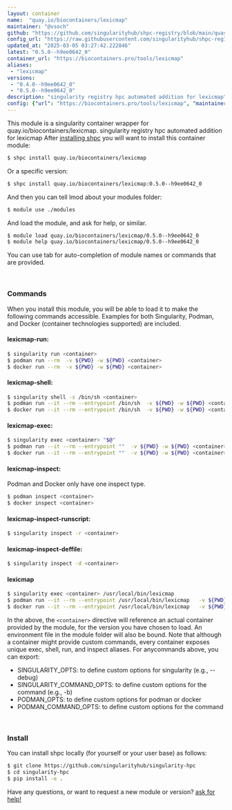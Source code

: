 ```yaml
---
layout: container
name:  "quay.io/biocontainers/lexicmap"
maintainer: "@vsoch"
github: "https://github.com/singularityhub/shpc-registry/blob/main/quay.io/biocontainers/lexicmap/container.yaml"
config_url: "https://raw.githubusercontent.com/singularityhub/shpc-registry/main/quay.io/biocontainers/lexicmap/container.yaml"
updated_at: "2025-03-05 03:27:42.222846"
latest: "0.5.0--h9ee0642_0"
container_url: "https://biocontainers.pro/tools/lexicmap"
aliases:
 - "lexicmap"
versions:
 - "0.4.0--h9ee0642_0"
 - "0.5.0--h9ee0642_0"
description: "singularity registry hpc automated addition for lexicmap"
config: {"url": "https://biocontainers.pro/tools/lexicmap", "maintainer": "@vsoch", "description": "singularity registry hpc automated addition for lexicmap", "latest": {"0.5.0--h9ee0642_0": "sha256:f7a0a4113745f6a88734558962caf7b61b8608c3ff2e5d85ea73da4381419e58"}, "tags": {"0.4.0--h9ee0642_0": "sha256:346ea5daff68dc6c84d878d9cb3cbbb51f5f9a6b047ab1c3250c8052ae44ea97", "0.5.0--h9ee0642_0": "sha256:f7a0a4113745f6a88734558962caf7b61b8608c3ff2e5d85ea73da4381419e58"}, "docker": "quay.io/biocontainers/lexicmap", "aliases": {"lexicmap": "/usr/local/bin/lexicmap"}}
---
```


This module is a singularity container wrapper for quay.io/biocontainers/lexicmap.
singularity registry hpc automated addition for lexicmap
After [installing shpc](#install) you will want to install this container module:


```bash
$ shpc install quay.io/biocontainers/lexicmap
```

Or a specific version:

```bash
$ shpc install quay.io/biocontainers/lexicmap:0.5.0--h9ee0642_0
```

And then you can tell lmod about your modules folder:

```bash
$ module use ./modules
```

And load the module, and ask for help, or similar.

```bash
$ module load quay.io/biocontainers/lexicmap/0.5.0--h9ee0642_0
$ module help quay.io/biocontainers/lexicmap/0.5.0--h9ee0642_0
```

You can use tab for auto-completion of module names or commands that are provided.

<br>

### Commands

When you install this module, you will be able to load it to make the following commands accessible.
Examples for both Singularity, Podman, and Docker (container technologies supported) are included.

#### lexicmap-run:

```bash
$ singularity run <container>
$ podman run --rm  -v ${PWD} -w ${PWD} <container>
$ docker run --rm  -v ${PWD} -w ${PWD} <container>
```

#### lexicmap-shell:

```bash
$ singularity shell -s /bin/sh <container>
$ podman run --it --rm --entrypoint /bin/sh  -v ${PWD} -w ${PWD} <container>
$ docker run --it --rm --entrypoint /bin/sh  -v ${PWD} -w ${PWD} <container>
```

#### lexicmap-exec:

```bash
$ singularity exec <container> "$@"
$ podman run --it --rm --entrypoint ""  -v ${PWD} -w ${PWD} <container> "$@"
$ docker run --it --rm --entrypoint ""  -v ${PWD} -w ${PWD} <container> "$@"
```

#### lexicmap-inspect:

Podman and Docker only have one inspect type.

```bash
$ podman inspect <container>
$ docker inspect <container>
```

#### lexicmap-inspect-runscript:

```bash
$ singularity inspect -r <container>
```

#### lexicmap-inspect-deffile:

```bash
$ singularity inspect -d <container>
```


#### lexicmap

```bash
$ singularity exec <container> /usr/local/bin/lexicmap
$ podman run --it --rm --entrypoint /usr/local/bin/lexicmap   -v ${PWD} -w ${PWD} <container> -c " $@"
$ docker run --it --rm --entrypoint /usr/local/bin/lexicmap   -v ${PWD} -w ${PWD} <container> -c " $@"
```



In the above, the `<container>` directive will reference an actual container provided
by the module, for the version you have chosen to load. An environment file in the
module folder will also be bound. Note that although a container
might provide custom commands, every container exposes unique exec, shell, run, and
inspect aliases. For anycommands above, you can export:

 - SINGULARITY_OPTS: to define custom options for singularity (e.g., --debug)
 - SINGULARITY_COMMAND_OPTS: to define custom options for the command (e.g., -b)
 - PODMAN_OPTS: to define custom options for podman or docker
 - PODMAN_COMMAND_OPTS: to define custom options for the command

<br>

### Install

You can install shpc locally (for yourself or your user base) as follows:

```bash
$ git clone https://github.com/singularityhub/singularity-hpc
$ cd singularity-hpc
$ pip install -e .
```

Have any questions, or want to request a new module or version? [ask for help!](https://github.com/singularityhub/singularity-hpc/issues)